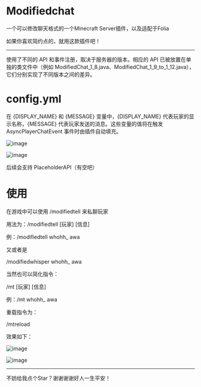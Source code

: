 # Modifiedchat

一个可以修改聊天格式的一个Minecraft Server插件，以及适配于Folia

如果你喜欢简约点的，就用这款插件吧！

-----------

使用了不同的 API 和事件注册，取决于服务器的版本。相应的 API 已被放置在单独的类文件中（例如 ModifiedChat_1_8.java、ModifiedChat_1_9_to_1_12.java），它们分别实现了不同版本之间的差异。

# config.yml

在 {DISPLAY_NAME} 和 {MESSAGE} 变量中，{DISPLAY_NAME} 代表玩家的显示名称，{MESSAGE} 代表玩家发送的消息。这些变量的值将在触发 AsyncPlayerChatEvent 事件时由插件自动填充。

![image](https://github.com/whohhnb/Modifiedchat/assets/108384401/a18b4e6f-035e-4236-81d2-24090c061dda)

![image](https://github.com/whohhnb/Modifiedchat/assets/108384401/cd835d91-8ab2-4702-89eb-fb6dbcd49343)

后续会支持 PlaceholderAPI（有空吧）
# 使用

在游戏中可以使用 /modifiedtell 来私聊玩家

用法为：/modifiedtell [玩家] [信息]

例：/modifiedtell whohh_ awa


又或者是


/modifiedwhisper whohh_ awa

当然也可以简化指令：

/mt [玩家] [信息]

例：/mt whohh_ awa


重载指令为：

/mtreload

效果如下：

![image](https://github.com/whohhnb/Modifiedchat/assets/108384401/02393ff1-849d-455c-b976-80a69384a9e4)

![image](https://github.com/whohhnb/Modifiedchat/assets/108384401/a6e508ea-c111-43dd-9923-a67d751aec1f)

-----------
不妨给我点个Star？谢谢谢谢好人一生平安！

